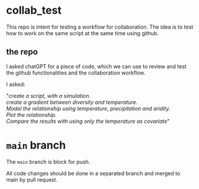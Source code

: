 # collab_test

This repo is intent for testing a workflow for collaboration. The idea is to test how to work on the same script at the same time using github. 

## the repo

I asked chatGPT for a piece of code, which we can use to review and test the github functionalities and the collaboration workflow. 

I asked: 

"*create a script, with a simulation.   
create a gradient between diversity and temperature.   
Model the relationship using temperature, precipitation and aridity.   
Plot the relationship.   
Compare the results with using only the temperature as covariate*"

# `main` branch

The `main` branch is block for push. 

All code changes should be done in a separated branch and merged to main by pull request. 
